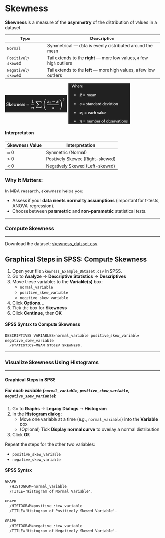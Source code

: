 # Skewness

**Skewness** is a measure of the **asymmetry** of the distribution of values in a dataset.

| Type                | Description                                                  |
| ------------------- | ------------------------------------------------------------ |
| `Normal`            | Symmetrical — data is evenly distributed around the mean     |
| `Positively skew`ed | Tail extends to the **right** — more low values, a few high outliers |
| `Negatively skew`ed | Tail extends to the **left** — more high values, a few low outliers |

<img src="./../../images/image-20250711213851437.png" width=40% align="center">

<img src="./../../images/image-20250711213946851.png" width = 40% align ="center">

####  **Interpretation**

| Skewness Value | Interpretation                   |
| -------------- | -------------------------------- |
| ≈ 0            | Symmetric (Normal)               |
| > 0            | Positively Skewed (Right-skewed) |
| < 0            | Negatively Skewed (Left-skewed)  |

### **Why It Matters:**

In MBA research, skewness helps you:

- Assess if your **data meets normality assumptions** (important for t-tests, ANOVA, regression).
- Choose between **parametric** and **non-parametric** statistical tests.



***

### Compute Skewness

***

Download the dataset:
 [skewness_dataset.csv](../../datasets/skewness_dataset.csv) 

## **Graphical Steps in SPSS: Compute Skewness**

1. Open your file `Skewness_Example_Dataset.csv` in SPSS.
2. Go to **Analyze** → **Descriptive Statistics** → **Descriptives**
3. Move these variables to the **Variable(s)** box:
   - `normal_variable`
   - `positive_skew_variable`
   - `negative_skew_variable`
4. Click **Options…**
5. Tick the box for **Skewness**
6. Click **Continue**, then **OK**

####  **SPSS Syntax to Compute Skewness**

```spss
DESCRIPTIVES VARIABLES=normal_variable positive_skew_variable negative_skew_variable
  /STATISTICS=MEAN STDDEV SKEWNESS.
```



***

### Visualize Skewness Using Histograms

***

#### Graphical Steps in SPSS

##### For each variable (`normal_variable`, `positive_skew_variable`, `negative_skew_variable`):

1. Go to **Graphs** → **Legacy Dialogs** → **Histogram**
2. In the **Histogram dialog**:
   - Move one variable at a time (e.g., `normal_variable`) into the **Variable** box
   - (Optional) Tick **Display normal curve** to overlay a normal distribution
3. Click **OK**

Repeat the steps for the other two variables:

- `positive_skew_variable`
- `negative_skew_variable`

#### SPSS Syntax

```spss
GRAPH
  /HISTOGRAM=normal_variable
  /TITLE='Histogram of Normal Variable'.

GRAPH
  /HISTOGRAM=positive_skew_variable
  /TITLE='Histogram of Positively Skewed Variable'.

GRAPH
  /HISTOGRAM=negative_skew_variable
  /TITLE='Histogram of Negatively Skewed Variable'.
```

